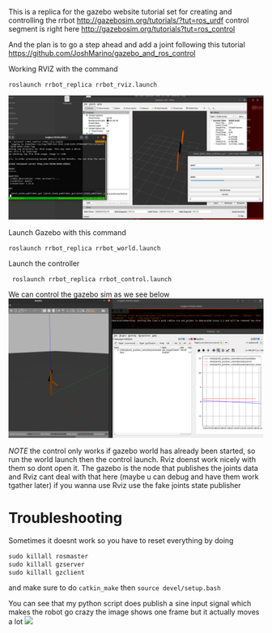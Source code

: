 This is a replica for the gazebo website tutorial set for creating and controlling the rrbot
http://gazebosim.org/tutorials/?tut=ros_urdf
control segment is right here http://gazebosim.org/tutorials?tut=ros_control

And the plan is to go a step ahead and add a joint following this tutorial
https://github.com/JoshMarino/gazebo_and_ros_control


Working RVIZ with the command

```
roslaunch rrbot_replica rrbot_rviz.launch
```
![](screenshots/2020-11-17-16-07-48.png)

Launch Gazebo with this command 

```
roslaunch rrbot_replica rrbot_world.launch
```

Launch the controller 

```
 roslaunch rrbot_replica rrbot_control.launch
```

We can control the gazebo sim as we see below
![](screenshots/2020-11-17-18-54-46.png)

_NOTE_ the control only works if gazebo world has already been started, so run the world launch then the control launch. Rviz doenst work nicely with them so dont open it. The gazebo is the node that publishes the joints data and Rviz cant deal with that here (maybe u can debug and have them work tgather later) if you wanna use Rviz use the fake joints state publisher

# Troubleshooting

Sometimes it doesnt work so you have to reset everything by doing 
```
sudo killall rosmaster
sudo killall gzserver
sudo killall gzclient
```
 and make sure to do `catkin_make` then `source devel/setup.bash` 

 You can see that my python script does publish a sine input signal which makes the robot go crazy the image shows one frame but it actually moves a lot
 ![](screenshots/2020-11-17-21-21-01.png)
